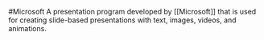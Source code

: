 #Microsoft 
A presentation program developed by [[Microsoft]] that is used for creating slide-based presentations with text, images, videos, and animations.